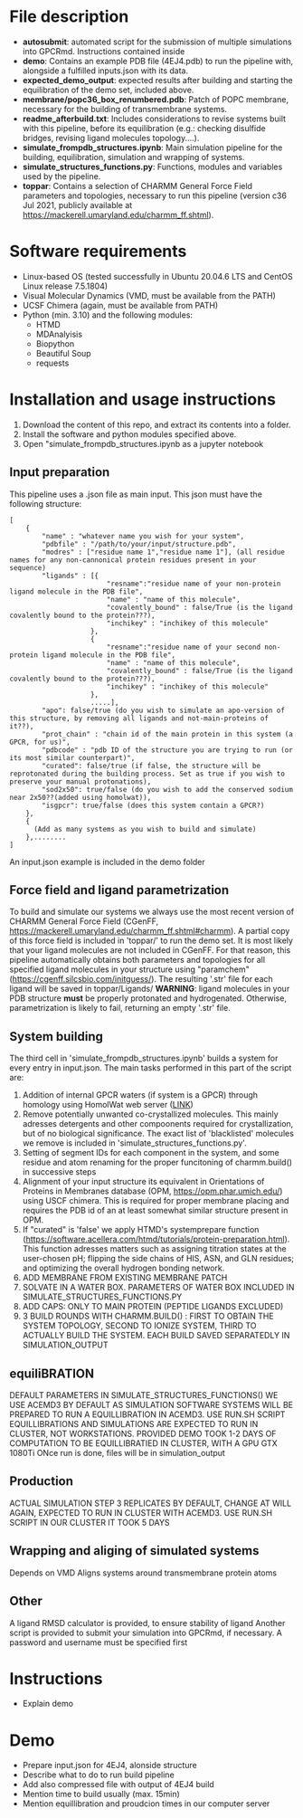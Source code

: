# File description
+ **autosubmit**: automated script for the submission of multiple simulations into GPCRmd. Instructions contained inside
+ **demo**: Contains an example PDB file (4EJ4.pdb) to run the pipeline with, alongside a fulfilled inputs.json with its data. 
+ **expected_demo_output**: expected results after building and starting the equilibration of the demo set, included above.
+ **membrane/popc36_box_renumbered.pdb**: Patch of POPC membrane, necessary for the building of transmembrane systems.
+ **readme_afterbuild.txt**: Includes considerations to revise systems built with this pipeline, before its equilibration (e.g.: checking disulfide bridges, revising ligand molecules topology....).
+ **simulate_frompdb_structures.ipynb**: Main simulation pipeline for the building, equilibration, simulation and wrapping of systems.
+ **simulate_structures_functions.py**: Functions, modules and variables used by the pipeline.
+ **toppar**: Contains a selection of CHARMM General Force Field parameters and topologies, necessary to run this pipeline (version c36 Jul 2021, publicly available at https://mackerell.umaryland.edu/charmm_ff.shtml).

# Software requirements
+ Linux-based OS (tested successfully in Ubuntu 20.04.6 LTS and CentOS Linux release 7.5.1804) 
+ Visual Molecular Dynamics (VMD, must be available from the PATH)
+ UCSF Chimera (again, must be available from PATH)
+ Python (min. 3.10) and the following modules:
  + HTMD
  + MDAnalyisis
  + Biopython
  + Beautiful Soup
  + requests

# Installation and usage instructions
1. Download the content of this repo, and extract its contents into a folder.
2. Install the software and python modules specified above.
3. Open "simulate_frompdb_structures.ipynb as a jupyter notebook

## Input preparation
This pipeline uses a .json file as main input. This json must have the following structure:

```
[
    {
        "name" : "whatever name you wish for your system",
        "pdbfile" : "/path/to/your/input/structure.pdb",
        "modres" : ["residue name 1","residue name 1"], (all residue names for any non-cannonical protein residues present in your sequence) 
        "ligands" : [{
                        "resname":"residue name of your non-protein ligand molecule in the PDB file",
                        "name" : "name of this molecule",
                        "covalently_bound" : false/True (is the ligand covalently bound to the protein???), 
                        "inchikey" : "inchikey of this molecule"
                    },
                    {
                        "resname":"residue name of your second non-protein ligand molecule in the PDB file",
                        "name" : "name of this molecule",
                        "covalently_bound" : false/True (is the ligand covalently bound to the protein???), 
                        "inchikey" : "inchikey of this molecule"
                    },
                    .....],
        "apo": false/true (do you wish to simulate an apo-version of this structure, by removing all ligands and not-main-proteins of it??),
        "prot_chain" : "chain id of the main protein in this system (a GPCR, for us)",
        "pdbcode" : "pdb ID of the structure you are trying to run (or its most similar counterpart)", 
        "curated": false/true (if false, the structure will be reprotonated during the building process. Set as true if you wish to preserve your manual protonations), 
        "sod2x50": true/false (do you wish to add the conserved sodium near 2x50??(added using homolwat)), 
        "isgpcr": true/false (does this system contain a GPCR?) 
    },
    {
      (Add as many systems as you wish to build and simulate)
    },........
]
```
An input.json example is included in the demo folder

## Force field and ligand parametrization
To build and simulate our systems we always use the most recent version of CHARMM General Force Field (CGenFF, https://mackerell.umaryland.edu/charmm_ff.shtml#charmm). A partial copy of this force field is included in 'toppar/' to run the demo set. 
It is most likely that your ligand molecules are not included in CGenFF. For that reason, this pipeline automatically obtains both parameters and topologies for all specified ligand molecules in your structure using "paramchem" (https://cgenff.silcsbio.com/initguess/). The resulting '.str' file for each ligand will be saved in toppar/Ligands/
**WARNING**: ligand molecules in your PDB structure **must** be properly protonated and hydrogenated. Otherwise, parametrization is likely to fail, returning an empty '.str' file.

## System building
The third cell in 'simulate_frompdb_structures.ipynb' builds a system for every entry in input.json. The main tasks performed in this part of the script are:
1. Addition of internal GPCR waters (if system is a GPCR) through homology using HomolWat web server ([LINK](https://alf06.uab.es/homolwat/))
2. Remove potentially unwanted co-crystallized molecules. This mainly adresses detergents and other compoonents required for crystallization, but of no biological significance. The exact list of 'blacklisted' molecules we remove is included in 'simulate_structures_functions.py'.
3. Setting of segment IDs for each component in the system, and some residue and atom renaming for the proper funcitoning of charmm.build() in successive steps
4. Alignment of your input structure its equivalent in Orientations of Proteins in Membranes database (OPM, https://opm.phar.umich.edu/) using USCF chimera. This is required for proper membrane placing and requires the PDB id of an at least somewhat similar structure present in OPM.
5. If "curated" is 'false' we apply HTMD's systemprepare function (https://software.acellera.com/htmd/tutorials/protein-preparation.html). This function adresses matters such as assigning titration states at the user-chosen pH; flipping the side chains of HIS, ASN, and GLN residues; and optimizing the overall hydrogen bonding network. 
6. ADD MEMBRANE FROM EXISTING MEMBRANE PATCH
7. SOLVATE IN A WATER BOX. PARAMETERS OF WATER BOX INCLUDED IN SIMULATE_STRUCTURES_FUNCTIONS.PY
8. ADD CAPS: ONLY TO MAIN PROTEIN (PEPTIDE LIGANDS EXCLUDED)
9. 3 BUILD ROUNDS WITH CHARMM.BUILD() : FIRST TO OBTAIN THE SYSTEM TOPOLOGY, SECOND TO IONIZE SYSTEM, THIRD TO ACTUALLY BUILD THE SYSTEM. 
EACH BUILD SAVED SEPARATEDLY IN SIMULATION_OUTPUT

## equiliBRATION
DEFAULT PARAMETERS IN SIMULATE_STRUCTURES_FUNCTIONS()
WE USE ACEMD3 BY DEFAULT AS SIMULATION SOFTWARE
SYSTEMS WILL BE PREPARED TO RUN A EQUILLIBRATION IN ACEMD3. USE RUN.SH SCRIPT
EQUILLIBRATIONS AND SIMULATIONS ARE EXPECTED TO RUN IN CLUSTER, NOT WORKSTATIONS. 
PROVIDED DEMO TOOK 1-2 DAYS OF COMPUTATION TO BE EQUILLIBRATIED IN CLUSTER, WITH A GPU GTX 1080Ti
ONce run is done, files will be in simulation_output

## Production
ACTUAL SIMULATION STEP
3 REPLICATES BY DEFAULT, CHANGE AT WILL
AGAIN, EXPECTED TO RUN IN CLUSTER WITH ACEMD3. USE RUN.SH SCRIPT
IN OUR CLUSTER IT TOOK 5 DAYS

## Wrapping and aliging of simulated systems
Depends on VMD
Aligns systems around transmembrane protein atoms

## Other
A ligand RMSD calculator is provided, to ensure stability of ligand
Another script is provided to submit your simulation into GPCRmd, if necessary. A password and username must be specified first


# Instructions
+ Explain demo 

# Demo
+ Prepare input.json for 4EJ4, alonside structure
+ Describe what to do to run build pipeline
+ Add also compressed file with output of 4EJ4 build
+ Mention time to build usually (max. 15min)
+ Mention equillibration and proudcion times in our computer server
